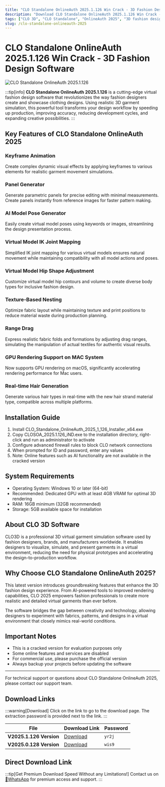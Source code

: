 ```yaml
---
title: "CLO Standalone OnlineAuth 2025.1.126 Win Crack - 3D Fashion Design Software"
description: "Download CLO Standalone OnlineAuth 2025.1.126 Win Crack - Professional 3D virtual clothing design software with realistic garment simulation for fashion designers."
tags: ["CLO 3D", "CLO Standalone", "OnlineAuth 2025", "3D fashion design", "clothing simulation", "virtual garment", "fashion software", "CLO crack"]
slug: /clo-standalone-onlineauth-2025
---
```

<!--Above is frontmatter Part-generate depend on content meet Google Seo, you need to balance automation efficiency with Google's core ranking factors—especially E-E-A-T (Experience, Expertise, Authoritativeness, Trustworthiness), -->

<!--First Part-This is Title -->
# CLO Standalone OnlineAuth 2025.1.126 Win Crack - 3D Fashion Design Software

<!--Second Part-This is First Banner -->
![CLO Standalone OnlineAuth 2025.1.126](https://www.gfxcamp.com/wp-content/uploads/2025/05/CLO-Standalone-OnlineAuth-2025.jpg)

:::tip[info]
**CLO Standalone OnlineAuth 2025.1.126** is a cutting-edge virtual fashion design software that revolutionizes the way fashion designers create and showcase clothing designs. Using realistic 3D garment simulation, this powerful tool transforms your design workflow by speeding up production, improving accuracy, reducing development cycles, and expanding creative possibilities.
:::

## Key Features of CLO Standalone OnlineAuth 2025

### Keyframe Animation
Create complex dynamic visual effects by applying keyframes to various elements for realistic garment movement simulations.

### Panel Generator
Generate parametric panels for precise editing with minimal measurements. Create panels instantly from reference images for faster pattern making.

### AI Model Pose Generator
Easily create virtual model poses using keywords or images, streamlining the design presentation process.

### Virtual Model IK Joint Mapping
Simplified IK joint mapping for various virtual models ensures natural movement while maintaining compatibility with all model actions and poses.

### Virtual Model Hip Shape Adjustment
Customize virtual model hip contours and volume to create diverse body types for inclusive fashion design.

### Texture-Based Nesting
Optimize fabric layout while maintaining texture and print positions to reduce material waste during production planning.

### Range Drag
Express realistic fabric folds and formations by adjusting drag ranges, simulating the manipulation of actual textiles for authentic visual results.

### GPU Rendering Support on MAC System
Now supports GPU rendering on macOS, significantly accelerating rendering performance for Mac users.

### Real-time Hair Generation
Generate various hair types in real-time with the new hair strand material type, compatible across multiple platforms.

## Installation Guide

1. Install CLO_Standalone_OnlineAuth_2025_1_126_Installer_x64.exe
2. Copy CLOSOA_2025.1.126_iND.exe to the installation directory, right-click and run as administrator to activate
3. Configure advanced firewall rules to block CLO network connections
4. When prompted for ID and password, enter any values
5. Note: Online features such as AI functionality are not available in the cracked version

## System Requirements

- Operating System: Windows 10 or later (64-bit)
- Recommended: Dedicated GPU with at least 4GB VRAM for optimal 3D rendering
- RAM: 16GB minimum (32GB recommended)
- Storage: 5GB available space for installation


## About CLO 3D Software

CLO3D is a professional 3D virtual garment simulation software used by fashion designers, brands, and manufacturers worldwide. It enables designers to visualize, simulate, and present garments in a virtual environment, reducing the need for physical prototypes and accelerating the design-to-production workflow.

## Why Choose CLO Standalone OnlineAuth 2025?

This latest version introduces groundbreaking features that enhance the 3D fashion design experience. From AI-powered tools to improved rendering capabilities, CLO 2025 empowers fashion professionals to create more realistic and detailed virtual garments than ever before.

The software bridges the gap between creativity and technology, allowing designers to experiment with fabrics, patterns, and designs in a virtual environment that closely mimics real-world conditions.

## Important Notes

- This is a cracked version for evaluation purposes only
- Some online features and services are disabled
- For commercial use, please purchase the official version
- Always backup your projects before updating the software

---

For technical support or questions about CLO Standalone OnlineAuth 2025, please contact our support team.

<!-- The Last Part-Download -->
## Download Links
:::warning[Download]
Click on the link to go to the download page. The extraction password is provided next to the link.
:::

| File                       | Download Link                                                              | Password |
| -------------------------- | -------------------------------------------------------------------------- | -------- |
| **V2025.1.126 Version**  | [Download](https://pan.baidu.com/s/1w1SBORuyiAyw0aoOcyHejw?pwd=yr2j)        | `yr2j`   |
| **V2025.0.128 Version**  | [Download](https://pan.baidu.com/s/1I6vfy3s7dfPamykk4q972g?pwd=wis9)        | `wis9`   |

## Direct Download Link
:::tip[Get Premium Download Speed Without any Limitations!]
Contact us on [💬WhatsApp](https://wa.me/+8613237610083) for premium  access and support.
:::